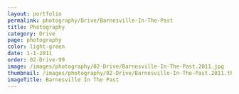 ```yaml
---
layout: portfolio
permalink: photography/Drive/Barnesville-In-The-Past
title: Photography
category: Drive
page: photography
color: light-green
date: 1-1-2011
order: 02-Drive-99
image: /images/photography/02-Drive/Barnesville-In-The-Past.2011.jpg
thumbnail: /images/photography/02-Drive/Barnesville-In-The-Past.2011.thumb.jpg
imageTitle: Barnesville In The Past
---
```

